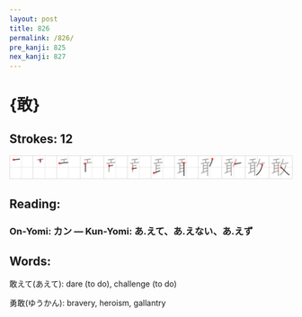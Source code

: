 ```yaml
---
layout: post
title: 826
permalink: /826/
pre_kanji: 825
nex_kanji: 827
---
```


# {敢}

## Strokes: 12

<div class="stroke"><img src="../images/E695A2.png" /></div>

## Reading:

### On-Yomi: カン &mdash; Kun-Yomi: あ.えて、あ.えない、あ.えず

## Words:

敢えて(あえて): dare (to do), challenge (to do)

勇敢(ゆうかん): bravery, heroism, gallantry
